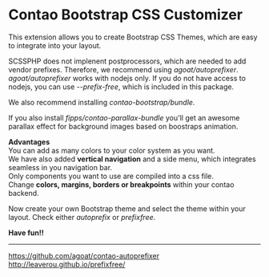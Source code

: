 # Contao Bootstrap CSS Customizer

This extension allows you to create Bootstrap CSS Themes, which are easy to integrate into your layout.

SCSSPHP does not implenent postprocessors, which are needed to add vendor prefixes. Therefore, we recommend using _agoat/autoprefixer_.  
_agoat/autoprefixer_ works with nodejs only. If you do not have access to nodejs, you can use _--prefix-free_, which is included in this package.
 
We also recommend installing _contao-bootstrap/bundle_.
 
If you also install _fipps/contao-parallax-bundle_ you'll get an awesome parallax effect for background images based on boostraps animation.
 
**Advantages**  
You can add as many colors to your color system as you want.  
We have also added **vertical navigation** and a side menu, which integrates seamless in you navigation bar.  
Only components you want to use are compiled into a css file.  
Change **colors, margins, borders or breakpoints** within your contao backend.  

Now create your own Bootstrap theme and select the theme within your layout. Check either _autoprefix_ or _prefixfree_.

**Have fun!!**


---
https://github.com/agoat/contao-autoprefixer
http://leaverou.github.io/prefixfree/